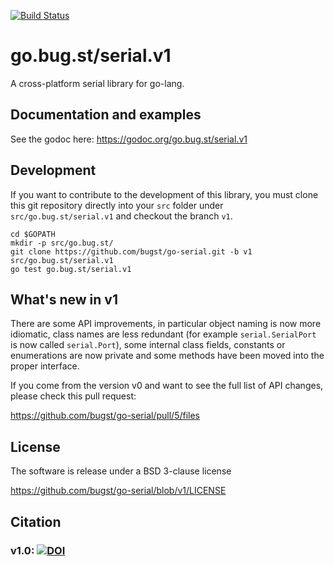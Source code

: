 [![Build Status](https://travis-ci.org/bugst/go-serial.svg?branch=v1)](https://travis-ci.org/bugst/go-serial)

# go.bug.st/serial.v1

A cross-platform serial library for go-lang.

## Documentation and examples

See the godoc here: https://godoc.org/go.bug.st/serial.v1

## Development

If you want to contribute to the development of this library, you must clone this git repository directly into your `src` folder under `src/go.bug.st/serial.v1` and checkout the branch `v1`.

```
cd $GOPATH
mkdir -p src/go.bug.st/
git clone https://github.com/bugst/go-serial.git -b v1 src/go.bug.st/serial.v1
go test go.bug.st/serial.v1
```

## What's new in v1

There are some API improvements, in particular object naming is now more idiomatic, class names are less redundant (for example `serial.SerialPort` is now called `serial.Port`), some internal class fields, constants or enumerations are now private and some methods have been moved into the proper interface.

If you come from the version v0 and want to see the full list of API changes, please check this pull request:

https://github.com/bugst/go-serial/pull/5/files

## License

The software is release under a BSD 3-clause license

https://github.com/bugst/go-serial/blob/v1/LICENSE

## Citation

### v1.0: [![DOI](https://zenodo.org/badge/DOI/10.5281/zenodo.3352416.svg)](https://doi.org/10.5281/zenodo.3352416)

